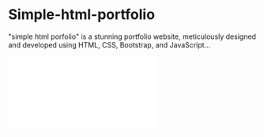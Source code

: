 # Simple-html-portfolio
"simple html porfolio" is a stunning portfolio website, meticulously designed and developed using HTML, CSS, Bootstrap, and JavaScript... 

![screencapture-opulent-space-goldfish-gg654x9qqq4h7j-5500-app-github-dev-index1-html-2024-05-17-09_23_04](file:///C:/Users/DREAM%20PC/Downloads/Simple-html-portfolio-main/Simple-html-portfolio-main/index1.html)
